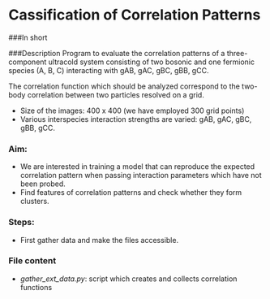 # Cassification of Correlation Patterns

###In short



###Description
Program to evaluate the correlation patterns of a three-component ultracold system consisting of two bosonic and one fermionic species (A, B, C) interacting with gAB, gAC, gBC, gBB, gCC.

The correlation function which should be analyzed correspond to the two-body correlation between two particles resolved on a grid.

- Size of the images: 400 x 400  (we have employed 300 grid points)
- Various interspecies interaction strengths are varied: gAB, gAC, gBC, gBB, gCC.

### Aim:

- We are interested in training a model that can reproduce the expected correlation pattern when passing interaction parameters which have not been probed.
- Find features of correlation patterns and check whether they form clusters.


### Steps:

- First gather data and make the files accessible.



### File content

- *gather_ext_data.py*: script which creates and collects correlation functions

